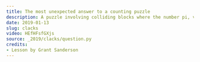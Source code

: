 ```yaml
---
title: The most unexpected answer to a counting puzzle
description: A puzzle involving colliding blocks where the number pi, vey unexpectedly, shows up.
date: 2019-01-13
slug: clacks
video: HEfHFsfGXjs
source: _2019/clacks/question.py
credits:
- Lesson by Grant Sanderson
---
```

